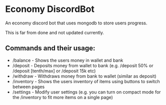 # Economy DiscordBot

An economy discord bot that uses mongodb to store users progress.

This is far from done and not updated currently. 

## Commands and their usage:
* /balance - Shows the users money in wallet and bank
* /deposit - Deposits money from wallet to bank (e.g. /deposit 50% or /deposit [tenth/max] or /deposit 15k etc)
* /withdraw - Withdraws money from bank to wallet (similar as deposit)
* /inventory - Shows the users inventory of items using buttons to switch between pages
* /settings - Modify user settings (e.g. you can turn on compact mode for the /inventory to fit more items on a single page)
